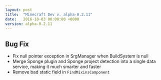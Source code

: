 ```yaml
---
layout: post
title:  "Minecraft Dev v. alpha-0.2.11"
date:   2016-10-03 00:00:00 +0000
version: alpha-0.2.11
---
```

## Bug Fix

* Fix null pointer exception in SrgManager when BuildSystem is null
* Merge Sponge plugin and Sponge project detection into a single data service, making it much smarter and faster
* Remove bad static field in `FindMixinsComponent`
